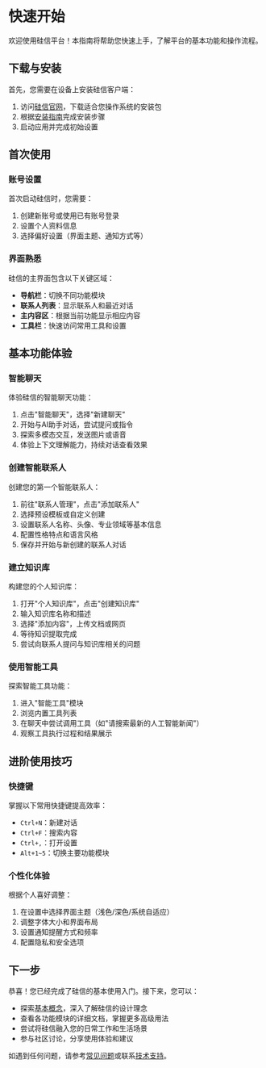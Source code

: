 # 快速开始

欢迎使用硅信平台！本指南将帮助您快速上手，了解平台的基本功能和操作流程。

## 下载与安装

首先，您需要在设备上安装硅信客户端：

1. 访问[硅信官网](https://www.silicon-chat.com)，下载适合您操作系统的安装包
2. 根据[安装指南](/guide/installation)完成安装步骤
3. 启动应用并完成初始设置

## 首次使用

### 账号设置

首次启动硅信时，您需要：

1. 创建新账号或使用已有账号登录
2. 设置个人资料信息
3. 选择偏好设置（界面主题、通知方式等）

### 界面熟悉

硅信的主界面包含以下关键区域：

- **导航栏**：切换不同功能模块
- **联系人列表**：显示联系人和最近对话
- **主内容区**：根据当前功能显示相应内容
- **工具栏**：快速访问常用工具和设置

## 基本功能体验

### 智能聊天

体验硅信的智能聊天功能：

1. 点击"智能聊天"，选择"新建聊天"
2. 开始与AI助手对话，尝试提问或指令
3. 探索多模态交互，发送图片或语音
4. 体验上下文理解能力，持续对话查看效果

### 创建智能联系人

创建您的第一个智能联系人：

1. 前往"联系人管理"，点击"添加联系人"
2. 选择预设模板或自定义创建
3. 设置联系人名称、头像、专业领域等基本信息
4. 配置性格特点和语言风格
5. 保存并开始与新创建的联系人对话

### 建立知识库

构建您的个人知识库：

1. 打开"个人知识库"，点击"创建知识库"
2. 输入知识库名称和描述
3. 选择"添加内容"，上传文档或网页
4. 等待知识提取完成
5. 尝试向联系人提问与知识库相关的问题

### 使用智能工具

探索智能工具功能：

1. 进入"智能工具"模块
2. 浏览内置工具列表
3. 在聊天中尝试调用工具（如"请搜索最新的人工智能新闻"）
4. 观察工具执行过程和结果展示

## 进阶使用技巧

### 快捷键

掌握以下常用快捷键提高效率：

- `Ctrl+N`：新建对话
- `Ctrl+F`：搜索内容
- `Ctrl+,`：打开设置
- `Alt+1~5`：切换主要功能模块

### 个性化体验

根据个人喜好调整：

1. 在设置中选择界面主题（浅色/深色/系统自适应）
2. 调整字体大小和界面布局
3. 设置通知提醒方式和频率
4. 配置隐私和安全选项

## 下一步

恭喜！您已经完成了硅信的基本使用入门。接下来，您可以：

- 探索[基本概念](/guide/basic-concepts)，深入了解硅信的设计理念
- 查看各功能模块的详细文档，掌握更多高级用法
- 尝试将硅信融入您的日常工作和生活场景
- 参与社区讨论，分享使用体验和建议

如遇到任何问题，请参考[常见问题](/faq)或联系[技术支持](/support/contact)。
